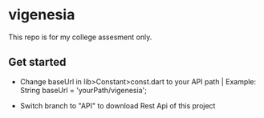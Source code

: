 # vigenesia

This repo is for my college assesment only.


## Get started
- Change baseUrl in lib>Constant>const.dart to your API path | Example: String baseUrl = 'yourPath/vigenesia';

- Switch branch to "API" to download Rest Api of this project


